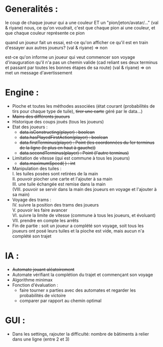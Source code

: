 # Generalités :


le coup de chaque joueur qui a une couleur ET un "pion/jeton/avatar/..." (val & riyane)
    nous, ce qu'on voudrait, c'est que chaque pion ai une couleur, et que chaque couleur représente ce pion

quand un joueur fait un essai, est-ce qu'on afficher ce qu'il est en train d'essayer aux autres joueurs?
    (val & riyane)
=> non

est-ce qu'on informe un joueur qui veut commencer son voyage d'inauguration qu'il n'a pas un chemin valide (cad reliant ses deux terminus et passant par toutes les bonnes étapes de sa route)     (val & riyane)
=> on met un message d'avertissement  

# Engine :
 * Pioche et toutes les méthodes associées (état courant (probabilités de tirs pour chaque type de tuile), ~~tirer une carte~~ géré par le data...)  
 * ~~Mains des différents joueurs~~  
 * Historique des coups joués (tous les joueurs)  
 * Etat des joueurs :  
    + ~~data.isConstructing(player) : boolean~~  
    + ~~data.hasPlayedFirstAction(player) : boolean~~  
    + ~~data.firstTerminus(player) : Point (les coordonnées du 1er terminus de la ligne (le plus en haut à gauche))~~  
    + ~~data.secondTerminus(player) : Point (l'autre terminus)~~
 * Limitation de vitesse (qui est commune à tous les joueurs)  
    + ~~data.maximumSpeed( ) : int~~  
 * Manipulation des tuiles :  
    I. les tuiles posées sont retirées de la main  
    II. pouvoir piocher une carte et l'ajouter à sa main  
    III. une tuile échangée est remise dans la main    
    (VIII. pouvoir se servir dans la main des joueurs en voyage et l'ajouter à sa main)  
 * Voyage des trams :  
    IV. suivre la position des trams des joueurs  
    V. pouvoir les faire avancer  
    VI. suivre la limite de vitesse (commune à tous les joueurs, et évoluant)  
    VII. prendre en compte les arrêts  
 * Fin de partie : soit un joueur a complété son voyage, soit tous les joueurs ont posé leurs tuiles et la pioche est vide, mais aucun n'a complété son trajet
    
# IA :
 * ~~Automate jouant aléatoirement~~
 * Automate vérifiant la complétion du trajet et commençant son voyage
 * Algorithme minimax
 * Fonction d'évaluation : 
    + faire tourner x parties avec des automates et regarder les probabilités de victoire
    + comparer par rapport au chemin optimal
 
# GUI :
  * Dans les settings, rajouter la difficulté: nombre de bâtiments à relier dans une ligne (entre 2 et 3)
